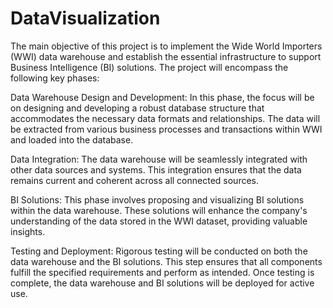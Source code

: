 # DataVisualization 
The main objective of this project is to implement the Wide World Importers (WWI) data warehouse and establish the essential infrastructure to support Business Intelligence (BI) solutions. The project will encompass the following key phases:

Data Warehouse Design and Development: In this phase, the focus will be on designing and developing a robust database structure that accommodates the necessary data formats and relationships. The data will be extracted from various business processes and transactions within WWI and loaded into the database.

Data Integration: The data warehouse will be seamlessly integrated with other data sources and systems. This integration ensures that the data remains current and coherent across all connected sources.

BI Solutions: This phase involves proposing and visualizing BI solutions within the data warehouse. These solutions will enhance the company's understanding of the data stored in the WWI dataset, providing valuable insights.

Testing and Deployment: Rigorous testing will be conducted on both the data warehouse and the BI solutions. This step ensures that all components fulfill the specified requirements and perform as intended. Once testing is complete, the data warehouse and BI solutions will be deployed for active use.
